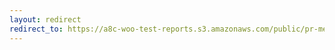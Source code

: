 ```yaml
---
layout: redirect
redirect_to: https://a8c-woo-test-reports.s3.amazonaws.com/public/pr-merge/44053/api/index.html
---
```

